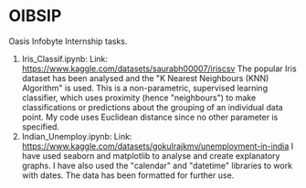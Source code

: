 # OIBSIP
Oasis Infobyte Internship tasks.
1. Iris_Classif.ipynb:
   Link: https://www.kaggle.com/datasets/saurabh00007/iriscsv
   The popular Iris dataset has been analysed and the "K Nearest Neighbours (KNN) Algorithm" is used. This is a non-parametric, supervised learning classifier, which     uses proximity (hence "neighbours") to make classifications or predictions about the grouping of an individual data point.
   My code uses Euclidean distance since no other parameter is specified.
2. Indian_Unemploy.ipynb:
   Link: https://www.kaggle.com/datasets/gokulrajkmv/unemployment-in-india
   I have used seaborn and matplotlib to analyse and create explanatory graphs. I have also used the "calendar" and "datetime" libraries to work with dates. The data     has been formatted for further use. 
